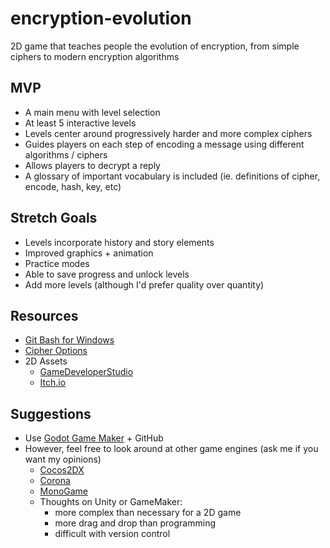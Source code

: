 # encryption-evolution
2D game that teaches people the evolution of encryption, from simple ciphers to modern encryption algorithms

## MVP
- A main menu with level selection
- At least 5 interactive levels 
- Levels center around progressively harder and more complex ciphers
- Guides players on each step of encoding a message using different algorithms / ciphers
- Allows players to decrypt a reply
- A glossary of important vocabulary is included (ie. definitions of cipher, encode, hash, key, etc)

## Stretch Goals
- Levels incorporate history and story elements
- Improved graphics + animation
- Practice modes
- Able to save progress and unlock levels
- Add more levels (although I'd prefer quality over quantity)

## Resources
- [Git Bash for Windows](https://gitforwindows.org)
- [Cipher Options](http://practicalcryptography.com/ciphers/)
- 2D Assets 
  - [GameDeveloperStudio](https://www.gamedeveloperstudio.com/index.php)
  - [Itch.io](https://itch.io/game-assets/free/tag-2d)

## Suggestions
- Use [Godot Game Maker](https://godotengine.org/) + GitHub
- However, feel free to look around at other game engines (ask me if you want my opinions)
  - [Cocos2DX](https://cocos2d-x.org/)
  - [Corona](https://coronalabs.com/)
  - [MonoGame](http://www.monogame.net/)
  - Thoughts on Unity or GameMaker: 
    - more complex than necessary for a 2D game
    - more drag and drop than programming
    - difficult with version control

